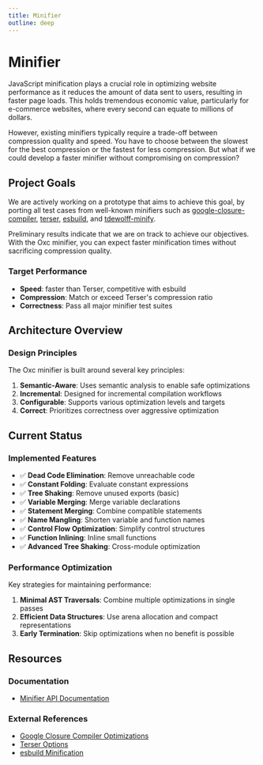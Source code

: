 ```yaml
---
title: Minifier
outline: deep
---
```


# Minifier

JavaScript minification plays a crucial role in optimizing website performance as it reduces the amount of data sent to users,
resulting in faster page loads.
This holds tremendous economic value, particularly for e-commerce websites, where every second can equate to millions of dollars.

However, existing minifiers typically require a trade-off between compression quality and speed.
You have to choose between the slowest for the best compression or the fastest for less compression.
But what if we could develop a faster minifier without compromising on compression?

## Project Goals

We are actively working on a prototype that aims to achieve this goal,
by porting all test cases from well-known minifiers such as [google-closure-compiler], [terser], [esbuild], and [tdewolff-minify].

Preliminary results indicate that we are on track to achieve our objectives.
With the Oxc minifier, you can expect faster minification times without sacrificing compression quality.

### Target Performance

- **Speed**: faster than Terser, competitive with esbuild
- **Compression**: Match or exceed Terser's compression ratio
- **Correctness**: Pass all major minifier test suites

## Architecture Overview

### Design Principles

The Oxc minifier is built around several key principles:

1. **Semantic-Aware**: Uses semantic analysis to enable safe optimizations
2. **Incremental**: Designed for incremental compilation workflows
3. **Configurable**: Supports various optimization levels and targets
4. **Correct**: Prioritizes correctness over aggressive optimization

## Current Status

### Implemented Features

- ✅ **Dead Code Elimination**: Remove unreachable code
- ✅ **Constant Folding**: Evaluate constant expressions
- ✅ **Tree Shaking**: Remove unused exports (basic)
- ✅ **Variable Merging**: Merge variable declarations
- ✅ **Statement Merging**: Combine compatible statements
- ✅ **Name Mangling**: Shorten variable and function names
- ✅ **Control Flow Optimization**: Simplify control structures
- ✅ **Function Inlining**: Inline small functions
- ✅ **Advanced Tree Shaking**: Cross-module optimization

### Performance Optimization

Key strategies for maintaining performance:

1. **Minimal AST Traversals**: Combine multiple optimizations in single passes
2. **Efficient Data Structures**: Use arena allocation and compact representations
3. **Early Termination**: Skip optimizations when no benefit is possible

## Resources

### Documentation

- [Minifier API Documentation](https://docs.rs/oxc_minifier)

### External References

- [Google Closure Compiler Optimizations](https://github.com/google/closure-compiler/wiki/JS-Modules)
- [Terser Options](https://github.com/terser/terser#minify-options)
- [esbuild Minification](https://esbuild.github.io/api/#minification)

[google-closure-compiler]: https://github.com/google/closure-compiler
[terser]: https://github.com/terser/terser
[esbuild]: https://github.com/evanw/esbuild
[tdewolff-minify]: https://github.com/tdewolff/minify

